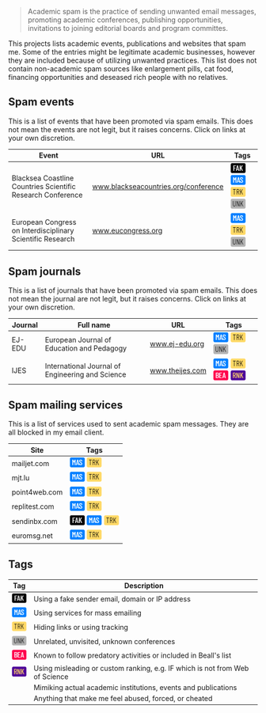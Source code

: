 > Academic spam is the practice of sending unwanted email messages, promoting academic conferences, publishing opportunities, invitations to joining editorial boards and program committes.

This projects lists academic events, publications and websites that spam me. Some of the entries might be legitimate academic businesses, however they are included because of utilizing unwanted practices. This list does not contain non-academic spam sources like enlargement pills, cat food, financing opportunities and deseased rich people with no relatives.

<!--
## Spam sites

This list contains sites that have sent me academic spam. They are blocked in my email filters. The web sites are extracted from the email headers (the earliest domain in the `Received` element that appears not to be faked).
-->


## Spam events

This is a list of events that have been promoted via spam emails. This does not mean the events are not legit, but it raises concerns. Click on links at your own discretion.

| Event | URL | Tags |
|---|---|---|
| Blacksea Coastline Countries Scientific Research Conference | www.blackseacountries.org/conference | <img src="images/fak.png"> <img src="images/mas.png"> <img src="images/trk.png"> <img src="images/unk.png"> |
| European Congress on Interdisciplinary Scientific Research | www.eucongress.org | <img src="images/mas.png"> <img src="images/trk.png"> <img src="images/unk.png"> |



## Spam journals

This is a list of journals that have been promoted via spam emails. This does not mean the journal are not legit, but it raises concerns. Click on links at your own discretion.

| Journal | Full name | URL | Tags |
|---|---|---|---|
| EJ-EDU | European Journal of Education and Pedagogy | www.ej-edu.org | <img src="images/mas.png"> <img src="images/trk.png"> <img src="images/unk.png"> |
| IJES | International Journal of Engineering and Science | www.theijes.com |  <img src="images/mas.png"> <img src="images/trk.png"> <img src="images/bea.png"> <img src="images/rnk.png"> |



## Spam mailing services

This is a list of services used to sent academic spam messages. They are all blocked in my email client.

| Site | Tags |
|---|---|
| mailjet.com | <img src="images/mas.png"> <img src="images/trk.png"> |
| mjt.lu | <img src="images/mas.png"> <img src="images/trk.png"> |
| point4web.com | <img src="images/mas.png"> <img src="images/trk.png"> |
| replitest.com | <img src="images/mas.png"> <img src="images/trk.png"> |
| sendinbx.com | <img src="images/fak.png"> <img src="images/mas.png"> <img src="images/trk.png"> |
| euromsg.net | <img src="images/mas.png"> <img src="images/trk.png"> |



<!--
## Spam IP addresses

This list contains sites that have sent me academic spam. They are blocked in my email filters. The web sites try to hide their domains, but the IP address or origin is found in the email header.
-->


## Tags

| Tag | Description |
|---|---|
| <img src="images/fak.png"> | Using a fake sender email, domain or IP address |
| <img src="images/mas.png"> | Using services for mass emailing |
| <img src="images/trk.png"> | Hiding links or using tracking |
| <img src="images/unk.png"> | Unrelated, unvisited, unknown conferences |
| <img src="images/bea.png"> | Known to follow predatory activities or included in Beall's list |
| <img src="images/rnk.png"> | Using misleading or custom ranking, e.g. IF which is not from Web of Science |
|  | Mimiking actual academic institutions, events and publications |
|  | Anything that make me feel abused, forced, or cheated |

